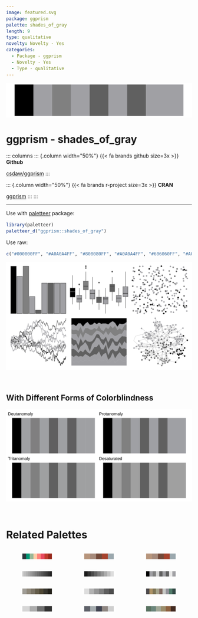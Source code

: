 ```yaml
---
image: featured.svg
package: ggprism
palette: shades_of_gray
length: 9
type: qualitative
novelty: Novelty - Yes
categories:
  - Package - ggprism
  - Novelty - Yes
  - Type - qualitative
---
```


![](featured.svg)

# ggprism - shades_of_gray 

::: columns
::: {.column width="50%"}
{{< fa brands github size=3x >}}
**Github**

[csdaw/ggprism](https://github.com/csdaw/ggprism)
:::

::: {.column width="50%"}
{{< fa brands r-project size=3x >}}
**CRAN**

[ggprism](https://CRAN.R-project.org/package=ggprism)
:::
:::

<hr> 

Use with [paletteer](https://emilhvitfeldt.github.io/paletteer/) package:

```r
library(paletteer)
paletteer_d("ggprism::shades_of_gray")
```

Use raw:

```r
c("#000000FF", "#A0A0A4FF", "#808080FF", "#A0A0A4FF", "#606060FF", "#A0A0A4FF", "#606060FF", "#A0A0A4FF", "#A0A0A4FF")
``` 

![](examples.png) 

  <br>
  
  ## With Different Forms of Colorblindness
  
  ![](colorblind.svg) 

<br>

# Related Palettes

<div class="list" style="display: grid; grid-template-columns: auto auto auto;"> <figure class="figure">
<a href="../../awtools/a_palette/"> <img src="../../awtools/a_palette/featured.svg" style="width: 100%;" class="figure-img"></a>
</figure> <figure class="figure">
<a href="../../ButterflyColors/hamadryas_feronia/"> <img src="../../ButterflyColors/hamadryas_feronia/featured.svg" style="width: 100%;" class="figure-img"></a>
</figure> <figure class="figure">
<a href="../../ButterflyColors/hamadryas_feronia/"> <img src="../../ButterflyColors/hamadryas_feronia/featured.svg" style="width: 100%;" class="figure-img"></a>
</figure> <figure class="figure">
<a href="../../miscpalettes/grayscale/"> <img src="../../miscpalettes/grayscale/featured.svg" style="width: 100%;" class="figure-img"></a>
</figure> <figure class="figure">
<a href="../../trekcolors/borg/"> <img src="../../trekcolors/borg/featured.svg" style="width: 100%;" class="figure-img"></a>
</figure> <figure class="figure">
<a href="../../ggprism/black_and_white/"> <img src="../../ggprism/black_and_white/featured.svg" style="width: 100%;" class="figure-img"></a>
</figure> <figure class="figure">
<a href="../../MexBrewer/Taurus2/"> <img src="../../MexBrewer/Taurus2/featured.svg" style="width: 100%;" class="figure-img"></a>
</figure> <figure class="figure">
<a href="../../ggthemes/excel_Grayscale/"> <img src="../../ggthemes/excel_Grayscale/featured.svg" style="width: 100%;" class="figure-img"></a>
</figure> <figure class="figure">
<a href="../../IslamicArt/fes2/"> <img src="../../IslamicArt/fes2/featured.svg" style="width: 100%;" class="figure-img"></a>
</figure> <figure class="figure">
<a href="../../awtools/gpalette/"> <img src="../../awtools/gpalette/featured.svg" style="width: 100%;" class="figure-img"></a>
</figure> <figure class="figure">
<a href="../../ggthemes/Classic_Gray_5/"> <img src="../../ggthemes/Classic_Gray_5/featured.svg" style="width: 100%;" class="figure-img"></a>
</figure> <figure class="figure">
<a href="../../beyonce/X3/"> <img src="../../beyonce/X3/featured.svg" style="width: 100%;" class="figure-img"></a>
</figure> 
</div>
